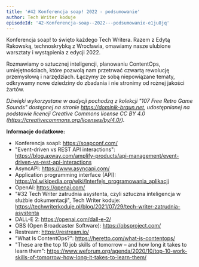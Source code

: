 ```yaml
---
title: '#42 Konferencja soap! 2022 - podsumowanie'
author: Tech Writer koduje
episodeId: '42-Konferencja-soap--2022---podsumowanie-e1ju8jq'
---
```


Konferencja soap! to święto każdego Tech Writera. Razem z Edytą Rakowską,
technoskrybką z Wrocławia, omawiamy nasze ulubione warsztaty i wystąpienia z
edycji 2022.

Rozmawiamy o sztucznej inteligencji, planowaniu ContentOps, umiejętnościach,
które pozwolą nam przetrwać czwartą rewolucję przemysłową i narzędziach. Łączymy
ze sobą niepowiązane tematy, odkrywamy nowe dziedziny do zbadania i nie stronimy
od rożnej jakości żartów.

_Dźwięki wykorzystane w audycji pochodzą z kolekcji "107 Free Retro Game Sounds"
dostępnej na stronie https://dominik-braun.net, udostępnianej na podstawie
licencji Creative Commons license CC BY 4.0
(https://creativecommons.org/licenses/by/4.0/)._

**Informacje dodatkowe:**

- Konferencja soap!: https://soapconf.com/
- "Event-driven vs REST API interactions":
  https://blog.axway.com/amplify-products/api-management/event-driven-vs-rest-api-interactions
- AsyncAPI: https://www.asyncapi.com/
- Application programming interface (API):
  https://pl.wikipedia.org/wiki/Interfejs_programowania_aplikacji
- OpenAI: https://openai.com/
- "#32 Tech Writer zatrudnia asystenta, czyli sztuczna inteligencja w służbie
  dokumentacji", Tech Writer koduje:
  https://techwriterkoduje.pl/blog/2021/07/29/tech-writer-zatrudnia-asystenta
- DALL-E 2: https://openai.com/dall-e-2/
- OBS (Open Broadcaster Software): https://obsproject.com/
- Restream: https://restream.io/
- "What Is ContentOps?": https://heretto.com/what-is-contentops/
- "These are the top 10 job skills of tomorrow – and how long it takes to learn
  them":
  https://www.weforum.org/agenda/2020/10/top-10-work-skills-of-tomorrow-how-long-it-takes-to-learn-them/
